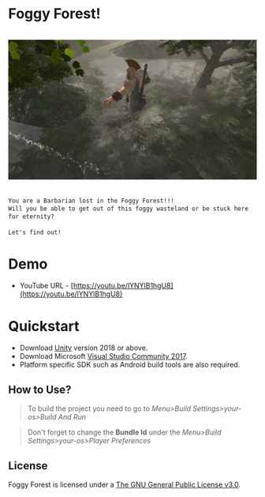 # Foggy Forest!

<p align="center">
  <br>
  <img src="Barbarian.jpg" alt="logo of Unity">
  <br>
  <br>
</p>

    You are a Barbarian lost in the Foggy Forest!!! 
    Will you be able to get out of this foggy wasteland or be stuck here for eternity?
    
    Let's find out!

# Demo
- YouTube URL - [https://youtu.be/lYNYlB1hgU8](https://youtu.be/lYNYlB1hgU8)

# Quickstart
- Download [Unity](https://unity3d.com/get-unity/download/archive) version 2018 or above.
- Download Microsoft [Visual Studio Community 2017](https://visualstudio.microsoft.com/).
- Platform specific SDK such as Android build tools are also required.

## How to Use?
> To build the project you need to go to *Menu>Build Settings>your-os>Build And Run*

> Don't forget to change the **Bundle Id** under the *Menu>Build Settings>your-os>Player Preferences*

## License
Foggy Forest is licensed under a [The GNU General Public License v3.0](https://www.gnu.org/licenses/gpl-3.0.en.html).
